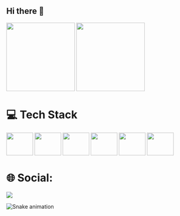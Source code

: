 ## Hi there 👋

<div>
<img loading="lazy" height="180em" src="https://github-readme-stats.vercel.app/api?username=Eduardogomes794&show_icons=true&theme=dracula&include_all_commits=true&count_private=true"/>
<img loading="lazy" height="180em" src="https://github-readme-stats.vercel.app/api/top-langs/?username=Eduardogomes794&layout=compact&langs_count=7&theme=dracula"/>
</div>

# 💻 Tech Stack
<div>
  <img height="60" width="70" src="https://cdn.jsdelivr.net/gh/devicons/devicon@latest/icons/html5/html5-original.svg" />

  <img height="60" width="70" src="https://cdn.jsdelivr.net/gh/devicons/devicon@latest/icons/css3/css3-original.svg" />

  <img height="60" width="70" src="https://cdn.jsdelivr.net/gh/devicons/devicon@latest/icons/javascript/javascript-original.svg" />

  <img height="60" width="70" src="https://cdn.jsdelivr.net/gh/devicons/devicon@latest/icons/java/java-original.svg" />

  <img height="60" width="70" src="https://cdn.jsdelivr.net/gh/devicons/devicon@latest/icons/python/python-original.svg" />
          
  <img height="60" width="70" src="https://cdn.jsdelivr.net/gh/devicons/devicon@latest/icons/mysql/mysql-original-wordmark.svg" />
</div>


# 🌐 Social:
<div>
<a href="https://www.linkedin.com/in/eduardo-gomes-de-lima-a14952303?lipi=urn%3Ali%3Apage%3Ad_flagship3_profile_view_base_contact_details%3ByNYygkRyRUSODXZu6BKTjg%3D%3D" target="_blank"><img loading="lazy" src="https://img.shields.io/badge/-LinkedIn-%230077B5?style=for-the-badge&logo=linkedin&logoColor=white" target="_blank"></a>   
</div>

![Snake animation](https://github.com/Eduardogomes794/Eduardogomes794/blob/output/github-contribution-grid-snake.svg)

<!--
**Eduardogomes794/Eduardogomes794** is a ✨ _special_ ✨ repository because its `README.md` (this file) appears on your GitHub profile.

Here are some ideas to get you started:

- 🔭 I’m currently working on ...
- 🌱 I’m currently learning ...
- 👯 I’m looking to collaborate on ...
- 🤔 I’m looking for help with ...
- 💬 Ask me about ...
- 📫 How to reach me: ...
- 😄 Pronouns: ...
- ⚡ Fun fact: ...
-->

